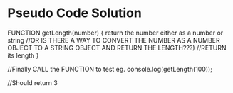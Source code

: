 # Pseudo Code Solution
FUNCTION getLength(number) {
return the number either as a number or string 
//OR IS THERE A WAY TO CONVERT THE NUMBER AS A NUMBER OBJECT TO A STRING OBJECT AND RETURN THE LENGTH???)
//RETURN its length
}

//Finally CALL the FUNCTION  to test 
eg.
console.log(getLength(100));

//Should return 3


